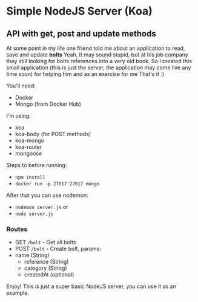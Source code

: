 # Simple NodeJS Server (Koa)
## API with get, post and update methods

At some point in my life one friend told me about an application to read, save and update **bolts**
Yeah, It may sound stupid, but at his job company they still looking for bolts references into a very old book.
So I created this small application (this is just the server, the application may come live any time soon) for helping him and as an exercise for me That's it :)

You'll need:
- Docker
- Mongo (from Docker Hub)

I'm using:
- koa
- koa-body (for POST methods)
- koa-mongo
- koa-router
- mongoose

Steps to before running:
- `npm install`
- `docker run -p 27017:27017 mongo`

After that you can use nodemon:
- `nodemon server.js`
or
- `node server.js`

### Routes
- GET `/bolt` - Get all bolts
- POST `/bolt` - Create bolt, params:
- name (String)
  - reference (String)
  - category (String)
  - createdAt (optional)

Enjoy!
This is just a super basic NodeJS server, you can use it as an example.
